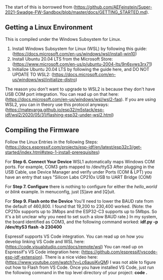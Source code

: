 The start of this is borrowed from (https://github.com/AEFeinstein/Super-2021-Swadge-FW-Sandbox/blob/master/docs/GETTING_STARTED.md).

## Getting a Linux Environment
This is compiled under the Windows Subsystem for Linux.
1. Install Windows Subsystem for Linux (WSL) by following this guide: (https://docs.microsoft.com/en-us/windows/wsl/install-win10)
2. Install Ubuntu 20.04 LTS from the Microsoft Store: (https://www.microsoft.com/en-us/p/ubuntu-2004-lts/9n6svws3rx71)
3. Initialize Ubuntu 20.04 LTS by following the guide here, and DO NOT UPDATE TO WSL2: (https://docs.microsoft.com/en-us/windows/wsl/initialize-distro)

The reason you don't want to upgrade to WSL2 is because they don't have USB COM port integration.  You can read up on that here: (https://docs.microsoft.com/en-us/windows/wsl/wsl2-faq).  If you are using WSL2, you can in theory use this protocol anyways: (https://matevarga.github.io/esp32/m5stack/esp-idf/wsl2/2020/05/31/flashing-esp32-under-wsl2.html)

## Compiling the Firmware
Follow the Linux Entries in the following Steps:  (https://docs.espressif.com/projects/esp-idf/en/latest/esp32c3/get-started/index.html#step-1-install-prerequisites)

For **Step 6. Connect Your Device** WSL1 automatically maps Windows COM ports.  For example, COM3 gets mapped to /dev/ttyS3
After plugging in the USB Cable, use Device Manager and verify under Ports (COM & LPT) you have an entry that says "Silicon Labs CP210x USB to UART Bridge (COM<X>)

For **Step 7. Configure** there is nothing to configure for either the *hello_world* or *blink* example.  In menuconfig, just [S]ave and [Q]uit.

For **Step 9. Flash onto the Device** You'll need to lower the BAUD rate from the default of 460,800.  I found that 19,200 to 230,400 worked.  (Note: the CP210x supports up to 3Mbps and the ESP32-C3 supports up to 5Mbps.  So it's a bit unclear why you need to set such a slow BAUD rate.)
In my system, the board identified as COM3, and the following command worked:  **idf.py -p /dev/ttyS3 flash -b 230400**
  
Espressif supports VS Code integration.  You can read up on how you develop linking VS Code and WSL here: (https://code.visualstudio.com/docs/remote/wsl)  You can read up on Espressif's VS Code integration here: (https://github.com/espressif/vscode-esp-idf-extension).  There is a nice video here: (https://www.youtube.com/watch?v=Lc6ausiKvQM)  I was not able to figure out how to Flash from VS Code.
Once you have installed VS Code, just run the following command in the top level directory of your project: **code .**
